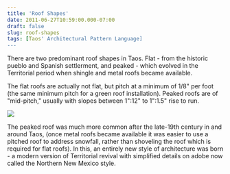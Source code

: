 ```yaml
---
title: 'Roof Shapes'
date: 2011-06-27T10:59:00.000-07:00
draft: false
slug: roof-shapes
tags: [Taos' Architectural Pattern Language]
---
```


There are two predominant roof shapes in Taos. Flat - from the historic pueblo and Spanish settlerment, and peaked - which evolved in the Territorial period when shingle and metal roofs became available.  
  
The flat roofs are actually not flat, but pitch at a minimum of 1/8" per foot (the same minimum pitch for a green roof installation). Peaked roofs are of "mid-pitch," usually with slopes between 1":12" to 1":1.5" rise to run.  

![](/images/blog/legacy/P1020971+%2528Medium%2529.JPG)

The peaked roof was much more common after the late-19th century in and around Taos, (once metal roofs became available it was easier to use a pitched roof to address snowfall, rather than shoveling the roof which is required for flat roofs). In this, an entirely new style of architecture was born - a modern version of Territorial revival with simplified details on adobe now called the Northern New Mexico style.